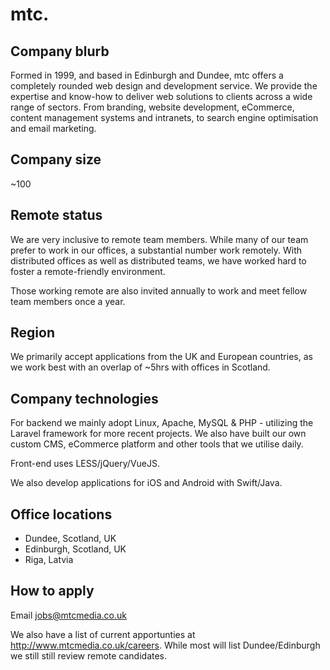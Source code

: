 # mtc.

## Company blurb

Formed in 1999, and based in Edinburgh and Dundee, mtc offers a completely rounded web design and development service. We provide the expertise and know-how to deliver web solutions to clients across a wide range of sectors. From branding, website development, eCommerce, content management systems and intranets, to search engine optimisation and email marketing.

## Company size

~100

## Remote status

We are very inclusive to remote team members. While many of our team prefer to work in our offices, a substantial number work remotely. With distributed offices as well as distributed teams, we have worked hard to foster a remote-friendly environment.

Those working remote are also invited annually to work and meet fellow team members once a year.

## Region

We primarily accept applications from the UK and European countries, as we work best with an overlap of ~5hrs with offices in Scotland.

## Company technologies

For backend we mainly adopt Linux, Apache, MySQL & PHP - utilizing the Laravel framework for more recent projects. We also have built our own custom CMS, eCommerce platform and other tools that we utilise daily.

Front-end uses LESS/jQuery/VueJS.

We also develop applications for iOS and Android with Swift/Java.

## Office locations

* Dundee, Scotland, UK
* Edinburgh, Scotland, UK
* Riga, Latvia

## How to apply

Email jobs@mtcmedia.co.uk

We also have a list of current apportunties at http://www.mtcmedia.co.uk/careers. While most will list Dundee/Edinburgh we still still review remote candidates.
